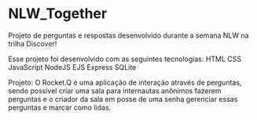 # NLW_Together
Projeto de perguntas e respostas desenvolvido durante a semana NLW na trilha Discover!

Esse projeto foi desenvolvido com as seguintes tecnologias:
HTML
CSS
JavaScript
NodeJS
EJS
Express
SQLite

Projeto:
O Rocket.Q é uma aplicação de interação através de perguntas, sendo possível criar uma sala para internautas anônimos fazerem perguntas e o criador da sala em posse de uma senha gerenciar essas perguntas e marcar como lidas.
